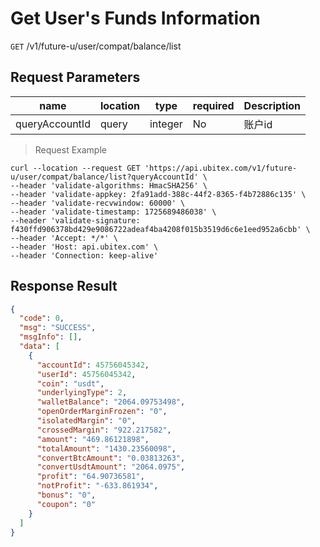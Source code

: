 # Get User's Funds Information

`GET` /v1/future-u/user/compat/balance/list

## Request Parameters

| name             | location    | type      | required | Description    |
|----------------|-------|---------|----|-------|
| queryAccountId | query | integer | No  | 账户id	 |

> Request Example

```shell
curl --location --request GET 'https://api.ubitex.com/v1/future-u/user/compat/balance/list?queryAccountId' \
--header 'validate-algorithms: HmacSHA256' \
--header 'validate-appkey: 2fa91add-388c-44f2-8365-f4b72886c135' \
--header 'validate-recvwindow: 60000' \
--header 'validate-timestamp: 1725689486038' \
--header 'validate-signature: f430ffd906378bd429e9086722adeaf4ba4208f015b3519d6c6e1eed952a6cbb' \
--header 'Accept: */*' \
--header 'Host: api.ubitex.com' \
--header 'Connection: keep-alive'
```

## Response Result

```json
{
  "code": 0,
  "msg": "SUCCESS",
  "msgInfo": [],
  "data": [
    {
      "accountId": 45756045342,
      "userId": 45756045342,
      "coin": "usdt",
      "underlyingType": 2,
      "walletBalance": "2064.09753498",
      "openOrderMarginFrozen": "0",
      "isolatedMargin": "0",
      "crossedMargin": "922.217582",
      "amount": "469.86121898",
      "totalAmount": "1430.23560098",
      "convertBtcAmount": "0.03813263",
      "convertUsdtAmount": "2064.0975",
      "profit": "64.90736581",
      "notProfit": "-633.861934",
      "bonus": "0",
      "coupon": "0"
    }
  ]
}
```

